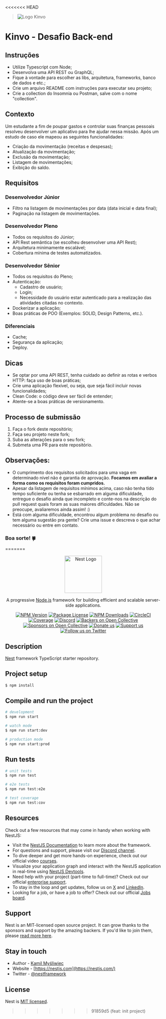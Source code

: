 <<<<<<< HEAD
> ![Logo Kinvo](https://github.com/cbfranca/kinvo-front-end-test/blob/master/logo.svg)


# Kinvo - Desafio Back-end

## Instruções

- Utilize Typescript com Node;
- Desenvolva uma API REST ou GraphQL;
- Fique à vontade para escolher as libs, arquitetura, frameworks, banco de dados e etc.;
- Crie um arquivo README com instruções para executar seu projeto;
- Crie a collection do Insomnia ou Postman, salve com o nome "collection".

## Contexto

Um estudante a fim de poupar gastos e controlar suas finanças pessoais resolveu desenvolver um aplicativo para lhe ajudar nessa missão. Após um estudo de caso ele mapeou as seguintes funcionalidades:

- Criação da movimentação (receitas e despesas);
- Atualização da movimentação;
- Exclusão da movimentação;
- Listagem de movimentações;
- Exibição do saldo.

## Requisitos

### Desenvolvedor Júnior

- Filtro na listagem de movimentações por data (data inicial e data final);
- Paginação na listagem de movimentações.

### Desenvolvedor Pleno

- Todos os requisitos do Júnior;
- API Rest semântica (se escolheu desenvolver uma API Rest);
- Arquitetura minimamente escalável;
- Cobertura mínima de testes automatizados.

### Desenvolvedor Sênior

- Todos os requisitos do Pleno;
- Autenticação:
  - Cadastro de usuário;
  - Login;
  - Necessidade do usuário estar autenticado para a realização das atividades citadas no contexto.
- Dockerizar a aplicação;
- Boas práticas de POO (Exemplos: SOLID, Design Patterns, etc.).

### Diferenciais

- Cache;
- Segurança da aplicação;
- Deploy.

## Dicas

- Se optar por uma API REST, tenha cuidado ao definir as rotas e verbos HTTP: faça uso de boas práticas;
- Crie uma aplicação flexível, ou seja, que seja fácil incluir novas funcionalidades;
- Clean Code: o código deve ser fácil de entender;
- Atente-se a boas práticas de versionamento.

## Processo de submissão

1. Faça o fork deste repositório;
2. Faça seu projeto neste fork;
3. Suba as alterações para o seu fork;
4. Submeta uma PR para este repositório.

## Observações:

* O cumprimento dos requisitos solicitados para uma vaga em determinado nível não é garantia de aprovação. <strong>Focamos em avaliar a forma como os requisitos foram cumpridos.</strong>
* Apesar da listagem de requisitos mínimos acima, caso não tenha tido tempo suficiente ou tenha se esbarrado em alguma dificuldade, entregue o desafio ainda que incompleto e conte-nos na descrição do pull request quais foram as suas maiores dificuldades. Não se preocupe, avaliaremos ainda assim! :)
* Está com alguma dificuldade, encontrou algum problema no desafio ou tem alguma sugestão pra gente? Crie uma issue e descreva o que achar necessário ou entre em contato.

### Boa sorte! 🍀
=======
<p align="center">
  <a href="http://nestjs.com/" target="blank"><img src="https://nestjs.com/img/logo-small.svg" width="120" alt="Nest Logo" /></a>
</p>

[circleci-image]: https://img.shields.io/circleci/build/github/nestjs/nest/master?token=abc123def456
[circleci-url]: https://circleci.com/gh/nestjs/nest

  <p align="center">A progressive <a href="http://nodejs.org" target="_blank">Node.js</a> framework for building efficient and scalable server-side applications.</p>
    <p align="center">
<a href="https://www.npmjs.com/~nestjscore" target="_blank"><img src="https://img.shields.io/npm/v/@nestjs/core.svg" alt="NPM Version" /></a>
<a href="https://www.npmjs.com/~nestjscore" target="_blank"><img src="https://img.shields.io/npm/l/@nestjs/core.svg" alt="Package License" /></a>
<a href="https://www.npmjs.com/~nestjscore" target="_blank"><img src="https://img.shields.io/npm/dm/@nestjs/common.svg" alt="NPM Downloads" /></a>
<a href="https://circleci.com/gh/nestjs/nest" target="_blank"><img src="https://img.shields.io/circleci/build/github/nestjs/nest/master" alt="CircleCI" /></a>
<a href="https://coveralls.io/github/nestjs/nest?branch=master" target="_blank"><img src="https://coveralls.io/repos/github/nestjs/nest/badge.svg?branch=master#9" alt="Coverage" /></a>
<a href="https://discord.gg/G7Qnnhy" target="_blank"><img src="https://img.shields.io/badge/discord-online-brightgreen.svg" alt="Discord"/></a>
<a href="https://opencollective.com/nest#backer" target="_blank"><img src="https://opencollective.com/nest/backers/badge.svg" alt="Backers on Open Collective" /></a>
<a href="https://opencollective.com/nest#sponsor" target="_blank"><img src="https://opencollective.com/nest/sponsors/badge.svg" alt="Sponsors on Open Collective" /></a>
  <a href="https://paypal.me/kamilmysliwiec" target="_blank"><img src="https://img.shields.io/badge/Donate-PayPal-ff3f59.svg" alt="Donate us"/></a>
    <a href="https://opencollective.com/nest#sponsor"  target="_blank"><img src="https://img.shields.io/badge/Support%20us-Open%20Collective-41B883.svg" alt="Support us"></a>
  <a href="https://twitter.com/nestframework" target="_blank"><img src="https://img.shields.io/twitter/follow/nestframework.svg?style=social&label=Follow" alt="Follow us on Twitter"></a>
</p>
  <!--[![Backers on Open Collective](https://opencollective.com/nest/backers/badge.svg)](https://opencollective.com/nest#backer)
  [![Sponsors on Open Collective](https://opencollective.com/nest/sponsors/badge.svg)](https://opencollective.com/nest#sponsor)-->

## Description

[Nest](https://github.com/nestjs/nest) framework TypeScript starter repository.

## Project setup

```bash
$ npm install
```

## Compile and run the project

```bash
# development
$ npm run start

# watch mode
$ npm run start:dev

# production mode
$ npm run start:prod
```

## Run tests

```bash
# unit tests
$ npm run test

# e2e tests
$ npm run test:e2e

# test coverage
$ npm run test:cov
```

## Resources

Check out a few resources that may come in handy when working with NestJS:

- Visit the [NestJS Documentation](https://docs.nestjs.com) to learn more about the framework.
- For questions and support, please visit our [Discord channel](https://discord.gg/G7Qnnhy).
- To dive deeper and get more hands-on experience, check out our official video [courses](https://courses.nestjs.com/).
- Visualize your application graph and interact with the NestJS application in real-time using [NestJS Devtools](https://devtools.nestjs.com).
- Need help with your project (part-time to full-time)? Check out our official [enterprise support](https://enterprise.nestjs.com).
- To stay in the loop and get updates, follow us on [X](https://x.com/nestframework) and [LinkedIn](https://linkedin.com/company/nestjs).
- Looking for a job, or have a job to offer? Check out our official [Jobs board](https://jobs.nestjs.com).

## Support

Nest is an MIT-licensed open source project. It can grow thanks to the sponsors and support by the amazing backers. If you'd like to join them, please [read more here](https://docs.nestjs.com/support).

## Stay in touch

- Author - [Kamil Myśliwiec](https://twitter.com/kammysliwiec)
- Website - [https://nestjs.com](https://nestjs.com/)
- Twitter - [@nestframework](https://twitter.com/nestframework)

## License

Nest is [MIT licensed](https://github.com/nestjs/nest/blob/master/LICENSE).
>>>>>>> 91859d5 (feat: init project)
